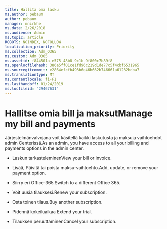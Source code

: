 ```yaml
---
title: Hallita oma lasku
ms.author: pebaum
author: pebaum
manager: mnirkhe
ms.date: 2/26/2018
ms.audience: Admin
ms.topic: article
ROBOTS: NOINDEX, NOFOLLOW
localization_priority: Priority
ms.collection: Adm_O365
ms.custom: Adm_O365
ms.assetid: f844501a-e575-48b8-9c1b-9f800c7b89f8
ms.openlocfilehash: 386a5ff01ce1fd96c219d1de77c5f4cbf6531965
ms.sourcegitcommit: e2864efcfb493b6e46b662b746661a61232bdba7
ms.translationtype: MT
ms.contentlocale: fi-FI
ms.lasthandoff: 01/24/2019
ms.locfileid: "29467631"
---
```

# <a name="manage-my-bill-and-payments"></a><span data-ttu-id="9b5eb-102">Hallitse omia bill ja maksut</span><span class="sxs-lookup"><span data-stu-id="9b5eb-102">Manage my bill and payments</span></span>

<span data-ttu-id="9b5eb-103">Järjestelmänvalvojana voit käsitellä kaikki laskutusta ja maksuja vaihtoehdot admin Centerissä.</span><span class="sxs-lookup"><span data-stu-id="9b5eb-103">As an admin, you have access to all your billing and payments options in the admin center.</span></span>
  
- <span data-ttu-id="9b5eb-104">Laskun tarkasteleminen</span><span class="sxs-lookup"><span data-stu-id="9b5eb-104">View your bill or invoice.</span></span>
    
- <span data-ttu-id="9b5eb-105">Lisää, Päivitä tai poista maksu-vaihtoehto.</span><span class="sxs-lookup"><span data-stu-id="9b5eb-105">Add, update, or remove your payment option.</span></span>
    
- <span data-ttu-id="9b5eb-106">Siirry eri Office-365.</span><span class="sxs-lookup"><span data-stu-id="9b5eb-106">Switch to a different Office 365.</span></span>
    
- <span data-ttu-id="9b5eb-107">Voit uusia tilauksesi.</span><span class="sxs-lookup"><span data-stu-id="9b5eb-107">Renew your subscription.</span></span>
    
- <span data-ttu-id="9b5eb-108">Osta toinen tilaus.</span><span class="sxs-lookup"><span data-stu-id="9b5eb-108">Buy another subscription.</span></span>
    
- <span data-ttu-id="9b5eb-109">Pidennä kokeiluaikaa </span><span class="sxs-lookup"><span data-stu-id="9b5eb-109">Extend your trial.</span></span>
    
- <span data-ttu-id="9b5eb-110">Tilauksen peruuttaminen</span><span class="sxs-lookup"><span data-stu-id="9b5eb-110">Cancel your subscription.</span></span>
    

